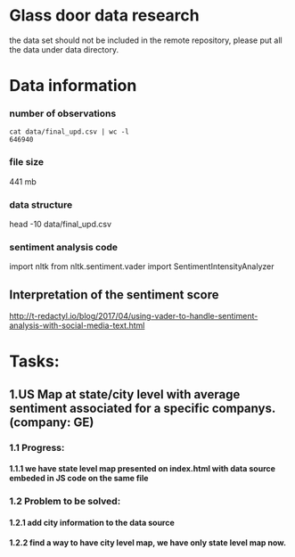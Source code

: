 # Glass door data research
the data set should not be included in the remote repository, please put all the data under data directory. 


# Data information

### number of observations
```
cat data/final_upd.csv | wc -l 
646940
```

### file size 
441 mb

### data structure
head -10 data/final_upd.csv

### sentiment analysis code
import nltk
from nltk.sentiment.vader import SentimentIntensityAnalyzer


## Interpretation of the sentiment score
http://t-redactyl.io/blog/2017/04/using-vader-to-handle-sentiment-analysis-with-social-media-text.html



# Tasks: 

## 1.US Map at state/city level with average sentiment associated for a specific companys. (company: GE)
### 1.1 Progress:
####    1.1.1 we have state level map presented on index.html with data source embeded in JS code on the same file
### 1.2 Problem to be solved:
####    1.2.1 add city information to the data source
####    1.2.2 find a way to have city level map, we have only state level map now.